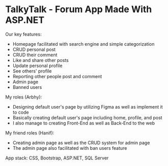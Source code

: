 <h1>TalkyTalk - Forum App Made With ASP.NET</h1>

<p>Our key features:</p>
<ul>
  <li>Homepage facilitated with search engine and simple categorization</li>
  <li>CRUD personal post</li>
  <li>CRUD their comment</li>
  <li>Like and share other posts</li>
  <li>Update personal profile</li>
  <li>See others' profile</li>
  <li>Reporting other people post and comment</li>
  <li>Admin page</li>
  <li>Banned users</li>
</ul>

<p>My roles (Arbhy):</p>
<ul>
  <li>Designing default user's page by utilizing Figma as well as implement it to code</li>
  <li>Basically creating default user's page including home, profile, and post</li>
  <li>I also manage to creating Front-End as well as Back-End to the web</li>
</ul>

<p>My friend roles (Hanif):</p>
<ul>
  <li>Creating admin page as well as the CRUD system for admin page</li>
  <li>The admin page also facilitated with ban users feature</li>
</ul>

App stack: CSS, Bootstrap, ASP.NET, SQL Server
